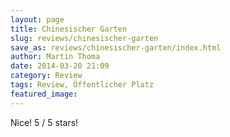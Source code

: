 ```yaml
---
layout: page
title: Chinesischer Garten
slug: reviews/chinesischer-garten
save_as: reviews/chinesischer-garten/index.html
author: Martin Thoma
date: 2014-03-20 21:09
category: Review
tags: Review, Öffentlicher Platz
featured_image:
---
```


Nice! 5 / 5 stars!
